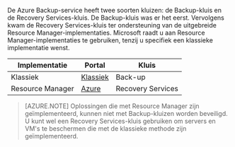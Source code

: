 De Azure Backup-service heeft twee soorten kluizen: de Backup-kluis en de Recovery Services-kluis. De Backup-kluis was er het eerst. Vervolgens kwam de Recovery Services-kluis ter ondersteuning van de uitgebreide Resource Manager-implementaties. Microsoft raadt u aan Resource Manager-implementaties te gebruiken, tenzij u specifiek een klassieke implementatie wenst.

| **Implementatie** | **Portal** | **Kluis** |
|-----------|------|-----|
|Klassiek|[Klassiek](https://manage.windowsazure.com)|Back-up|
|Resource Manager|[Azure](https://portal.azure.com)|Recovery Services|

> [AZURE.NOTE] Oplossingen die met Resource Manager zijn geïmplementeerd, kunnen niet met Backup-kluizen worden beveiligd. U kunt wel een Recovery Services-kluis gebruiken om servers en VM's te beschermen die met de klassieke methode zijn geïmplementeerd.  


<!--HONumber=Sep16_HO3-->


